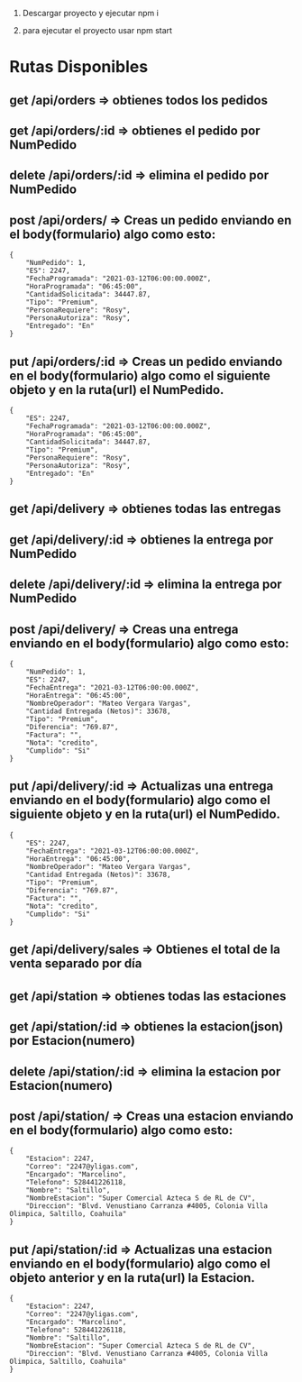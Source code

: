 
1. Descargar proyecto y ejecutar npm  i

2. para ejecutar el proyecto usar npm start

# Rutas Disponibles

## get /api/orders => obtienes todos los pedidos
## get /api/orders/:id => obtienes el pedido por NumPedido
## delete /api/orders/:id => elimina el pedido por NumPedido
## post /api/orders/ => Creas un pedido enviando en el body(formulario) algo como esto:

    {
        "NumPedido": 1,
        "ES": 2247,
        "FechaProgramada": "2021-03-12T06:00:00.000Z",
        "HoraProgramada": "06:45:00",
        "CantidadSolicitada": 34447.87,
        "Tipo": "Premium",
        "PersonaRequiere": "Rosy",
        "PersonaAutoriza": "Rosy",
        "Entregado": "En"
    }

## put /api/orders/:id => Creas un pedido enviando en el body(formulario) algo como el siguiente objeto y en la ruta(url) el NumPedido.

    {
        "ES": 2247,
        "FechaProgramada": "2021-03-12T06:00:00.000Z",
        "HoraProgramada": "06:45:00",
        "CantidadSolicitada": 34447.87,
        "Tipo": "Premium",
        "PersonaRequiere": "Rosy",
        "PersonaAutoriza": "Rosy",
        "Entregado": "En"
    }


## get /api/delivery => obtienes todas las entregas
## get /api/delivery/:id => obtienes la entrega por NumPedido
## delete /api/delivery/:id => elimina la entrega por NumPedido
## post /api/delivery/ => Creas una entrega enviando en el body(formulario) algo como esto:

    {
        "NumPedido": 1,
        "ES": 2247,
        "FechaEntrega": "2021-03-12T06:00:00.000Z",
        "HoraEntrega": "06:45:00",
        "NombreOperador": "Mateo Vergara Vargas",
        "Cantidad Entregada (Netos)": 33678,
        "Tipo": "Premium",
        "Diferencia": "769.87",
        "Factura": "",
        "Nota": "credito",
        "Cumplido": "Si"
    }

## put /api/delivery/:id => Actualizas una entrega enviando en el body(formulario) algo como el siguiente objeto y en la ruta(url) el NumPedido.

    {
        "ES": 2247,
        "FechaEntrega": "2021-03-12T06:00:00.000Z",
        "HoraEntrega": "06:45:00",
        "NombreOperador": "Mateo Vergara Vargas",
        "Cantidad Entregada (Netos)": 33678,
        "Tipo": "Premium",
        "Diferencia": "769.87",
        "Factura": "",
        "Nota": "credito",
        "Cumplido": "Si"
    }


## get /api/delivery/sales => Obtienes el total de la venta separado por día

######

## get /api/station => obtienes todas las estaciones
## get /api/station/:id => obtienes la estacion(json) por Estacion(numero)
## delete /api/station/:id => elimina la estacion por Estacion(numero)
## post /api/station/ => Creas una estacion enviando en el body(formulario) algo como esto:

    {
        "Estacion": 2247,
        "Correo": "2247@yligas.com",
        "Encargado": "Marcelino",
        "Telefono": 528441226118,
        "Nombre": "Saltillo",
        "NombreEstacion": "Super Comercial Azteca S de RL de CV",
        "Direccion": "Blvd. Venustiano Carranza #4005, Colonia Villa Olimpica, Saltillo, Coahuila"
    }

## put /api/station/:id =>  Actualizas una estacion enviando en el body(formulario) algo como el objeto anterior y en la ruta(url) la Estacion.

    {
        "Estacion": 2247,
        "Correo": "2247@yligas.com",
        "Encargado": "Marcelino",
        "Telefono": 528441226118,
        "Nombre": "Saltillo",
        "NombreEstacion": "Super Comercial Azteca S de RL de CV",
        "Direccion": "Blvd. Venustiano Carranza #4005, Colonia Villa Olimpica, Saltillo, Coahuila"
    }   